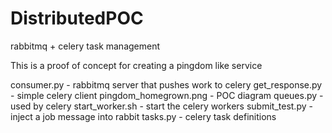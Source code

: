 DistributedPOC
==============

rabbitmq + celery task management

This is a proof of concept for creating a pingdom like service

consumer.py - rabbitmq server that pushes work to celery
get_response.py - simple celery client
pingdom_homegrown.png	- POC diagram
queues.py - used by celery
start_worker.sh - start the celery workers
submit_test.py - inject a job message into rabbit
tasks.py - celery task definitions

